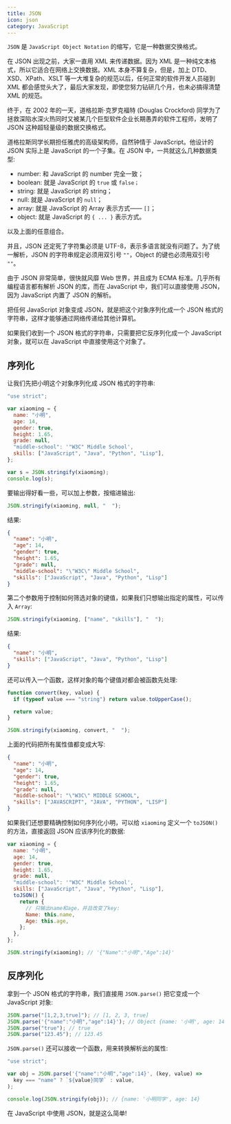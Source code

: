 ```yaml
---
title: JSON
icon: json
category: JavaScript
---
```


`JSON` 是 `JavaScript Object Notation` 的缩写，它是一种数据交换格式。

<!-- more -->

在 JSON 出现之前，大家一直用 XML 来传递数据。因为 XML 是一种纯文本格式，所以它适合在网络上交换数据。XML 本身不算复杂，但是，加上 DTD、XSD、XPath、XSLT 等一大堆复杂的规范以后，任何正常的软件开发人员碰到 XML 都会感觉头大了，最后大家发现，即使您努力钻研几个月，也未必搞得清楚 XML 的规范。

终于，在 2002 年的一天，道格拉斯·克罗克福特 (Douglas Crockford) 同学为了拯救深陷水深火热同时又被某几个巨型软件企业长期愚弄的软件工程师，发明了 JSON 这种超轻量级的数据交换格式。

道格拉斯同学长期担任雅虎的高级架构师，自然钟情于 JavaScript。他设计的 JSON 实际上是 JavaScript 的一个子集。在 JSON 中，一共就这么几种数据类型:

- number: 和 JavaScript 的 number 完全一致；
- boolean: 就是 JavaScript 的 `true` 或 `false；`
- string: 就是 JavaScript 的 string；
- null: 就是 JavaScript 的 `null`；
- array: 就是 JavaScript 的 Array 表示方式—— `[]`；
- object: 就是 JavaScript 的 `{ ... }` 表示方式。

以及上面的任意组合。

并且，JSON 还定死了字符集必须是 UTF-8，表示多语言就没有问题了。为了统一解析，JSON 的字符串规定必须用双引号 `""`，Object 的键也必须用双引号 `""`。

由于 JSON 非常简单，很快就风靡 Web 世界，并且成为 ECMA 标准。几乎所有编程语言都有解析 JSON 的库，而在 JavaScript 中，我们可以直接使用 JSON，因为 JavaScript 内置了 JSON 的解析。

把任何 JavaScript 对象变成 JSON，就是把这个对象序列化成一个 JSON 格式的字符串，这样才能够通过网络传递给其他计算机。

如果我们收到一个 JSON 格式的字符串，只需要把它反序列化成一个 JavaScript 对象，就可以在 JavaScript 中直接使用这个对象了。

## 序列化

让我们先把小明这个对象序列化成 JSON 格式的字符串:

```js
"use strict";

var xiaoming = {
  name: "小明",
  age: 14,
  gender: true,
  height: 1.65,
  grade: null,
  "middle-school": '"W3C" Middle School',
  skills: ["JavaScript", "Java", "Python", "Lisp"],
};

var s = JSON.stringify(xiaoming);
console.log(s);
```

要输出得好看一些，可以加上参数，按缩进输出:

```js
JSON.stringify(xiaoming, null, "  ");
```

结果:

```json
{
  "name": "小明",
  "age": 14,
  "gender": true,
  "height": 1.65,
  "grade": null,
  "middle-school": "\"W3C\" Middle School",
  "skills": ["JavaScript", "Java", "Python", "Lisp"]
}
```

第二个参数用于控制如何筛选对象的键值，如果我们只想输出指定的属性，可以传入 `Array`:

```js
JSON.stringify(xiaoming, ["name", "skills"], "  ");
```

结果:

```json
{
  "name": "小明",
  "skills": ["JavaScript", "Java", "Python", "Lisp"]
}
```

还可以传入一个函数，这样对象的每个键值对都会被函数先处理:

```js
function convert(key, value) {
  if (typeof value === "string") return value.toUpperCase();

  return value;
}

JSON.stringify(xiaoming, convert, "  ");
```

上面的代码把所有属性值都变成大写:

```json
{
  "name": "小明",
  "age": 14,
  "gender": true,
  "height": 1.65,
  "grade": null,
  "middle-school": "\"W3C\" MIDDLE SCHOOL",
  "skills": ["JAVASCRIPT", "JAVA", "PYTHON", "LISP"]
}
```

如果我们还想要精确控制如何序列化小明，可以给 `xiaoming` 定义一个 `toJSON()` 的方法，直接返回 JSON 应该序列化的数据:

```js
var xiaoming = {
  name: "小明",
  age: 14,
  gender: true,
  height: 1.65,
  grade: null,
  "middle-school": '"W3C" Middle School',
  skills: ["JavaScript", "Java", "Python", "Lisp"],
  toJSON() {
    return {
      // 只输出name和age，并且改变了key:
      Name: this.name,
      Age: this.age,
    };
  },
};

JSON.stringify(xiaoming); // '{"Name":"小明","Age":14}'
```

## 反序列化

拿到一个 JSON 格式的字符串，我们直接用 `JSON.parse()` 把它变成一个 JavaScript 对象:

```js
JSON.parse("[1,2,3,true]"); // [1, 2, 3, true]
JSON.parse('{"name":"小明","age":14}'); // Object {name: '小明', age: 14}
JSON.parse("true"); // true
JSON.parse("123.45"); // 123.45
```

`JSON.parse()` 还可以接收一个函数，用来转换解析出的属性:

```js
"use strict";

var obj = JSON.parse('{"name":"小明","age":14}', (key, value) =>
  key === "name" ? `${value}同学` : value,
);

console.log(JSON.stringify(obj)); // {name: '小明同学', age: 14}
```

在 JavaScript 中使用 JSON，就是这么简单!
